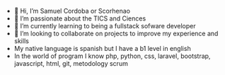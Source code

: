 - 👋 Hi, I’m  Samuel Cordoba or Scorhenao
- 👀 I’m passionate about the TICS and Ciences
- 🌱 I’m currently learning to being a fullstack sofware developer
- 💞️ I’m looking to collaborate on projects to improve my experience and skills
- My native language is spanish but I have a b1 level in english
- In the world of program I know php, python, css, laravel, bootstrap, javascript, html, git, metodology scrum


